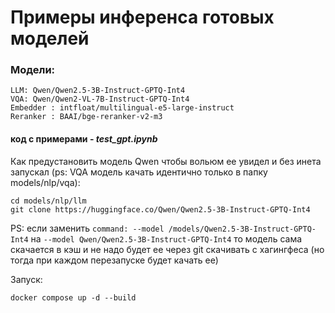 # Примеры инференса готовых моделей

### Модели:
```
LLM: Qwen/Qwen2.5-3B-Instruct-GPTQ-Int4
VQA: Qwen/Qwen2-VL-7B-Instruct-GPTQ-Int4 
Embedder : intfloat/multilingual-e5-large-instruct
Reranker : BAAI/bge-reranker-v2-m3
```
#### код с примерами - *test_gpt.ipynb*

Как предустановить модель Qwen чтобы вольюм ее увидел и без инета запускал (ps: VQA модель качать идентично только в папку models/nlp/vqa):
```
cd models/nlp/llm
git clone https://huggingface.co/Qwen/Qwen2.5-3B-Instruct-GPTQ-Int4
```
PS: если заменить `command: --model /models/Qwen2.5-3B-Instruct-GPTQ-Int4` на `--model Qwen/Qwen2.5-3B-Instruct-GPTQ-Int4` то модель сама скачается в кэш и не надо будет ее через git скачивать с хагингфеса (но тогда при каждом перезапуске будет качать ее)

Запуск:
```
docker compose up -d --build
```

